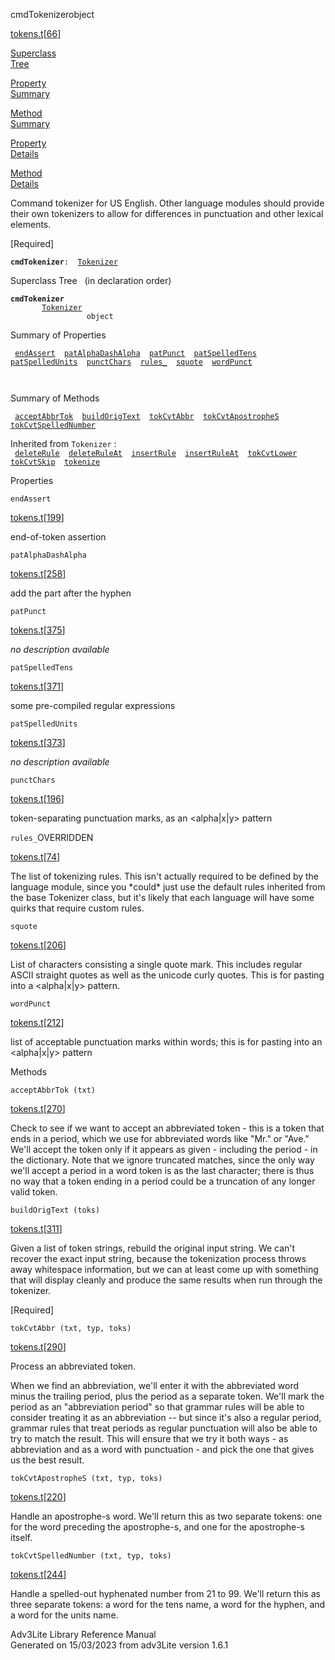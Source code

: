 <span class="title">cmdTokenizer</span><span class="type">object</span>

[tokens.t](../file/tokens.t.html)\[[66](../source/tokens.t.html#66)\]

[Superclass  
Tree](#_SuperClassTree_)

[Property  
Summary](#_PropSummary_)

[Method  
Summary](#_MethodSummary_)

[Property  
Details](#_Properties_)

[Method  
Details](#_Methods_)

<div class="fdesc">

Command tokenizer for US English. Other language modules should provide
their own tokenizers to allow for differences in punctuation and other
lexical elements.

\[Required\]

**`cmdTokenizer`**` :   `[`Tokenizer`](../object/Tokenizer.html)

</div>

<span id="_SuperClassTree_"></span>

<div class="mjhd">

<span class="hdln">Superclass Tree</span>   (in declaration order)

</div>

**`cmdTokenizer`**  
`         `[`Tokenizer`](../object/Tokenizer.html)  
`                 object`  
<span id="_PropSummary_"></span>

<div class="mjhd">

<span class="hdln">Summary of Properties</span>  

</div>

` `[`endAssert`](#endAssert)`  `[`patAlphaDashAlpha`](#patAlphaDashAlpha)`  `[`patPunct`](#patPunct)`  `[`patSpelledTens`](#patSpelledTens)`  `[`patSpelledUnits`](#patSpelledUnits)`  `[`punctChars`](#punctChars)`  `[`rules_`](#rules_)`  `[`squote`](#squote)`  `[`wordPunct`](#wordPunct)`  `

` `

<span id="_MethodSummary_"></span>

<div class="mjhd">

<span class="hdln">Summary of Methods</span>  

</div>

` `[`acceptAbbrTok`](#acceptAbbrTok)`  `[`buildOrigText`](#buildOrigText)`  `[`tokCvtAbbr`](#tokCvtAbbr)`  `[`tokCvtApostropheS`](#tokCvtApostropheS)`  `[`tokCvtSpelledNumber`](#tokCvtSpelledNumber)`  `

Inherited from `Tokenizer` :  
` `[`deleteRule`](../object/Tokenizer.html#deleteRule)`  `[`deleteRuleAt`](../object/Tokenizer.html#deleteRuleAt)`  `[`insertRule`](../object/Tokenizer.html#insertRule)`  `[`insertRuleAt`](../object/Tokenizer.html#insertRuleAt)`  `[`tokCvtLower`](../object/Tokenizer.html#tokCvtLower)`  `[`tokCvtSkip`](../object/Tokenizer.html#tokCvtSkip)`  `[`tokenize`](../object/Tokenizer.html#tokenize)`  `

<span id="_Properties_"></span>

<div class="mjhd">

<span class="hdln">Properties</span>  

</div>

<span id="endAssert"></span>

`endAssert`

[tokens.t](../file/tokens.t.html)\[[199](../source/tokens.t.html#199)\]

<div class="desc">

end-of-token assertion

</div>

<span id="patAlphaDashAlpha"></span>

`patAlphaDashAlpha`

[tokens.t](../file/tokens.t.html)\[[258](../source/tokens.t.html#258)\]

<div class="desc">

add the part after the hyphen

</div>

<span id="patPunct"></span>

`patPunct`

[tokens.t](../file/tokens.t.html)\[[375](../source/tokens.t.html#375)\]

<div class="desc">

*no description available*

</div>

<span id="patSpelledTens"></span>

`patSpelledTens`

[tokens.t](../file/tokens.t.html)\[[371](../source/tokens.t.html#371)\]

<div class="desc">

some pre-compiled regular expressions

</div>

<span id="patSpelledUnits"></span>

`patSpelledUnits`

[tokens.t](../file/tokens.t.html)\[[373](../source/tokens.t.html#373)\]

<div class="desc">

*no description available*

</div>

<span id="punctChars"></span>

`punctChars`

[tokens.t](../file/tokens.t.html)\[[196](../source/tokens.t.html#196)\]

<div class="desc">

token-separating punctuation marks, as an \<alpha\|x\|y\> pattern

</div>

<span id="rules_"></span>

`rules_`<span class="rem">OVERRIDDEN</span>

[tokens.t](../file/tokens.t.html)\[[74](../source/tokens.t.html#74)\]

<div class="desc">

The list of tokenizing rules. This isn't actually required to be defined
by the language module, since you \*could\* just use the default rules
inherited from the base Tokenizer class, but it's likely that each
language will have some quirks that require custom rules.

</div>

<span id="squote"></span>

`squote`

[tokens.t](../file/tokens.t.html)\[[206](../source/tokens.t.html#206)\]

<div class="desc">

List of characters consisting a single quote mark. This includes regular
ASCII straight quotes as well as the unicode curly quotes. This is for
pasting into a \<alpha\|x\|y\> pattern.

</div>

<span id="wordPunct"></span>

`wordPunct`

[tokens.t](../file/tokens.t.html)\[[212](../source/tokens.t.html#212)\]

<div class="desc">

list of acceptable punctuation marks within words; this is for pasting
into an \<alpha\|x\|y\> pattern

</div>

<span id="_Methods_"></span>

<div class="mjhd">

<span class="hdln">Methods</span>  

</div>

<span id="acceptAbbrTok"></span>

`acceptAbbrTok (txt)`

[tokens.t](../file/tokens.t.html)\[[270](../source/tokens.t.html#270)\]

<div class="desc">

Check to see if we want to accept an abbreviated token - this is a token
that ends in a period, which we use for abbreviated words like "Mr." or
"Ave." We'll accept the token only if it appears as given - including
the period - in the dictionary. Note that we ignore truncated matches,
since the only way we'll accept a period in a word token is as the last
character; there is thus no way that a token ending in a period could be
a truncation of any longer valid token.

</div>

<span id="buildOrigText"></span>

`buildOrigText (toks)`

[tokens.t](../file/tokens.t.html)\[[311](../source/tokens.t.html#311)\]

<div class="desc">

Given a list of token strings, rebuild the original input string. We
can't recover the exact input string, because the tokenization process
throws away whitespace information, but we can at least come up with
something that will display cleanly and produce the same results when
run through the tokenizer.

\[Required\]

</div>

<span id="tokCvtAbbr"></span>

`tokCvtAbbr (txt, typ, toks)`

[tokens.t](../file/tokens.t.html)\[[290](../source/tokens.t.html#290)\]

<div class="desc">

Process an abbreviated token.

When we find an abbreviation, we'll enter it with the abbreviated word
minus the trailing period, plus the period as a separate token. We'll
mark the period as an "abbreviation period" so that grammar rules will
be able to consider treating it as an abbreviation -- but since it's
also a regular period, grammar rules that treat periods as regular
punctuation will also be able to try to match the result. This will
ensure that we try it both ways - as abbreviation and as a word with
punctuation - and pick the one that gives us the best result.

</div>

<span id="tokCvtApostropheS"></span>

`tokCvtApostropheS (txt, typ, toks)`

[tokens.t](../file/tokens.t.html)\[[220](../source/tokens.t.html#220)\]

<div class="desc">

Handle an apostrophe-s word. We'll return this as two separate tokens:
one for the word preceding the apostrophe-s, and one for the
apostrophe-s itself.

</div>

<span id="tokCvtSpelledNumber"></span>

`tokCvtSpelledNumber (txt, typ, toks)`

[tokens.t](../file/tokens.t.html)\[[244](../source/tokens.t.html#244)\]

<div class="desc">

Handle a spelled-out hyphenated number from 21 to 99. We'll return this
as three separate tokens: a word for the tens name, a word for the
hyphen, and a word for the units name.

</div>

<div class="ftr">

Adv3Lite Library Reference Manual  
Generated on 15/03/2023 from adv3Lite version 1.6.1

</div>
